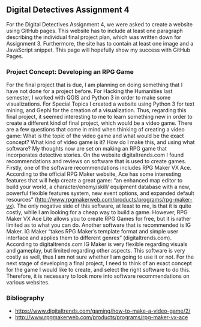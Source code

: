 ## Digital Detectives Assignment 4

For the Digital Detectives Assignment 4, we were asked to create a website using GitHub pages. This website has to include at least one paragraph describing the individual final project plan, which was written down for Assignment 3. Furthermore, the site has to contain at least one image and a JavaScript snippet. This page will hopefully show my success with GitHub Pages. 

### Project Concept: Developing an RPG Game

   For the final project that is due, I am planning on doing something that I have not done for a project before. For Hacking the Humanities last semester, I worked with QGIS and Python 3 in order to make some visualizations. For Special Topics I created a website using Python 3 for text mining, and Gephi for the creation of a visualization. Thus, regarding this final project, it seemed interesting to me to learn something new in order to create a different kind of final project, which would be a video game. There are a few questions that come in mind when thinking of creating a video game: What is the topic of the video game and what would be the exact concept? What kind of video game is it? How do I make this, and using what software? 
	  My thoughts now are set on making an RPG game that incorporates detective stories. On the website digitaltrends.com I found recommendations and reviews on software that is used to create games. Firstly, one of the software recommendations includes RPG Maker VX Ace. According to the official RPG Maker website, Ace has some interesting features that will help create a great game: “an enhanced map editor to build your world, a character/enemy/skill/ equipment database with a new, powerful flexible features system, new event options, and expanded default resources” (http://www.rpgmakerweb.com/products/programs/rpg-maker-vx). The only negative side of this software, at least to me, is that it is quite costly, while I am looking for a cheap way to build a game. However, RPG Maker VX Ace Lite allows you to create RPG Games for free, but it is rather limited as to what you can do. Another software that is recommended is IG Maker. IG Maker “takes RPG Maker’s template format and simple user interface and applies them to different genres” (digitaltrends.com).  According to digitaltrends.com IG Maker is very flexible regarding visuals and gameplay, but limited regarding other aspects. This software is very costly as well, thus I am not sure whether I am going to use it or not. 
	  For the next stage of developing a final project, I need to think of an exact concept for the game I would like to create, and select the right software to do this. Therefore, it is necessary to look more into software recommendations on various websites.

### Bibliography

-	https://www.digitaltrends.com/gaming/how-to-make-a-video-game/2/
-	http://www.rpgmakerweb.com/products/programs/rpg-maker-vx-ace
